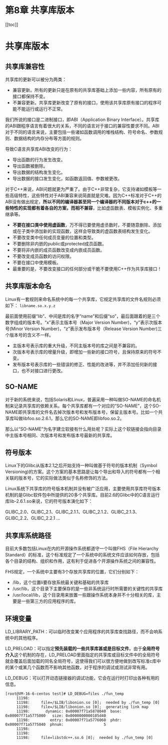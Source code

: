 # 第8章 共享库版本

[[toc]]

# 共享库版本

## 共享库兼容性

共享库的更新可以被分为两类：

* 兼容更新。所有的更新只是在原有的共享库基础上添加一些内容，所有原有的接口都保持不变。
* 不兼容更新。共享库更新改变了原有的接口，使用该共享库原有接口的程序可能不能运行或运行不正常。

我们所说的接口是二进制接口，即ABI（Application Binary Interface）。共享库的ABI跟程序语言有着很大的关系，不同的语言对于接口的兼容性要求不同。ABI对于不同的语言来说，主要包括一些诸如函数调用的堆栈结构、符号命名、参数规则、数据结构的内存分布等方面的规则。

导致C语言共享库ABI改变的行为：

* 导出函数的行为发生改变。
* 导出函数被删除。
* 导出数据的结构发生变化。
* 导出数据的接口发生变化，如函数返回值、参数被更改。

对于C++来说，ABI问题就更为严重了。由于C++非常复杂，它支持诸如模板等一些高级特性，这些特性对于ABI兼容来说简直就是灾难。因为C++标准对于C++的ABI没有做出规定，**所以不同的编译器甚至同一个编译器的不同版本对于c++的一些特性的实现都有着各自的方案，而相不兼容**，比如虚函数表、模板实例化、多重继承等。

* **不要在接口类中使用虚函数**，万不得已要使用虚丞数时，不要随意删除、添加或在子类中添加新的实现函数，这样会导致类的虚函数表结构发生变化。
* 不要改变类中任何成员变量的位置和类型。
* 不要删除非内嵌的public或protected成员函数。
* 不要将非内嵌的成员函数改变成内嵌成员函数。
* 不要改变成员函数的访问权限。
* 不要在接口中使用模板。
* 最重要的是，不要改变接口的任何部分或干脆不要使用C++作为共享库接口！

## 共享库版本命名

Linux有一套规则来命名系统中的每一个共享库，它规定共享库的文件名规则必须如下：
`libname.so.x.y.z`

最前面使用前缀“lib”、中间是库的名字“name”和后缀“so”，最后面跟着的是三个数字组成的版本号。“x”表示主版本号（Major Version Number)，“y”表示次版本号(Minor Version Number)，“z”表示发布版本号（Release Version Number)三个版本号的含义不一样。

* 主版本号表示库的重大升级，不同主版本号的库之间是不兼容的。
* 次版本号表示库的增量升级，即增加一些新的接口符号，且保持原来的符号不变。
* 发布版本号表示库的一些错误的修正、性能的改进等，并不添加任何新的接口，也不对接口进行更改。

## SO-NAME 

对于新的系统来说，包括Solaris和Linux，普遍采用一种叫做SO-NAME的命名机制来记录共享库的依赖关系。每个共享库都有一个对应的“SO-NAME”，这个SO-NAME即共享库的文件名去掉次版本号和发布版本号，保留主版本号。比如一个共享库叫做libfoo.so.2.6.1，那么它的SO-NAME即libfoo.so.2。

那么以“SO-NAME”为名字建立软接有什么用处呢？实际上这个软链接会指向目录中主版本号相同、次版本号和发布版本号最新的共享库。

## 符号版本

Linux下的Glibc从版本2.1之后开始支持一种叫做基于符号的版本机制（Symbol Versioning)的方案。这个方案的基本思路是让每个导出和导入的符号都有一个相关联的版本号，它的实际做法类似于名称修饰的方法。

Linux系统下共享库的符号版本机制并没有被广泛应用，主要使用共享库符号版本机制的是Glibc软件包中所提供的20多个共享库。目前2.6的Glibc中的C语言运行库lib-2.6.1.so来说，它的符号版本演化如下：

GLIBC_2.0、GLIBC_2.1、GLIBC_2.1.1、GLIBC_2.1.2、GLIBC_2.1.3、GLIBC_2.2、GLIBC_2.2.1 ...

## 共享库系统路径

目前大多数包括Linux在内的开源操作系统都道守一个叫做FHS（File Hierarchy Standard）的标准，这个标准规定了一个系统中的系统文件应该如何存放，包括各个目录的结构、组织和作用，这有利于促进各个开源操作系统之间的兼容性。

FHS规定，一个系统中主要有3个存放共享库的位置，它们分别如下：

* /lib，这个位置li要存放系统最关键和基础的共享库
* /usr/lib，这个目录下主要保存的是一些非系统运行时所需要的关键性的共享库
* /usr/local/lib，这个目录用来放置一些跟操作系统本身并不十分相关的库，主要是一些第三方的应用程序的库。

## 环境变量

LD_LIBRARY_PATH：可以临时改变某个应用程序的共享库查找路径，而不会响系统中的其他程序。

LD_PRELOAD：可以指定**预先装载的一些共享库甚或是目标文件**。由于**全局符号介入**这个机制的存在，LD_PRELOAD里面指定的共享库或目标文件中的全局符号就会覆盖后面加载的同名全局符号，这使得我们可以很方便地做到改写标准c库中的某个或某几个函数而不影响其他函数，对于程序的调试或测试非常有用。


LD_DEBUG：可以打开动态链接器的调试功能，它会在运行时打印出各种有用的信息。

```
[root@VM-16-6-centos test]# LD_DEBUG=files ./fun_temp
     11198:
     11198:     file=/$LIB/libonion.so [0];  needed by ./fun_temp [0]
     11198:     file=/$LIB/libonion.so [0];  generating link map
     11198:       dynamic: 0x00007f71a5878040  base: 0x00007f71a5775000   size: 0x0000000000105d40
     11198:         entry: 0x00007f71a5776060  phdr: 0x00007f71a5775040  phnum:                  5
     11198:
     11198:
     11198:     file=libstdc++.so.6 [0];  needed by ./fun_temp [0]
```